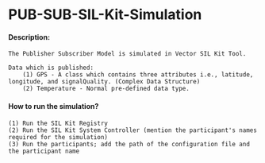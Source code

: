 # PUB-SUB-SIL-Kit-Simulation

#### Description:
    The Publisher Subscriber Model is simulated in Vector SIL Kit Tool. 

    Data which is published:
        (1) GPS - A class which contains three attributes i.e., latitude, longitude, and signalQuality. (Complex Data Structure)
        (2) Temperature - Normal pre-defined data type. 

#### How to run the simulation?
    (1) Run the SIL Kit Registry
    (2) Run the SIL Kit System Controller (mention the participant's names required for the simulation)
    (3) Run the participants; add the path of the configuration file and the participant name